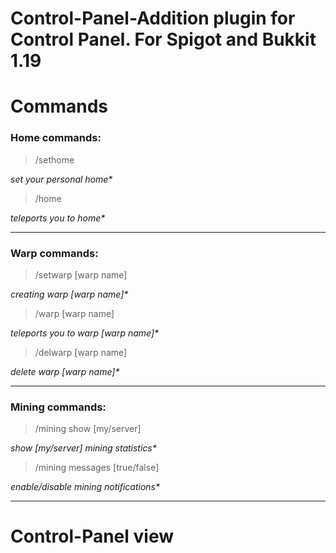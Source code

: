# Control-Panel-Addition plugin for Control Panel. For Spigot and Bukkit 1.19

# Commands
### Home commands:
>/sethome<br />

_set your personal home*_<br />
>/home<br />

_teleports you to home*_<br />

---
### Warp commands:
>/setwarp [warp name]<br />

_creating warp [warp name]*_<br />
>/warp [warp name]<br />

_teleports you to warp [warp name]*_<br />
>/delwarp [warp name]<br />

_delete warp [warp name]*_<br />

---
### Mining commands:
>/mining show [my/server]<br />

_show [my/server] mining statistics*_<br />
>/mining messages [true/false]<br />

_enable/disable mining notifications*_<br />

---
# Control-Panel view

